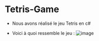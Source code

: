 # Tetris-Game

- Nous avons réalisé le jeu Tetris en c#

- Voici à quoi ressemble le jeu :
![image](https://user-images.githubusercontent.com/96123897/152387402-8b745428-7f30-4bd8-bfef-2b8149ce7a12.png)

